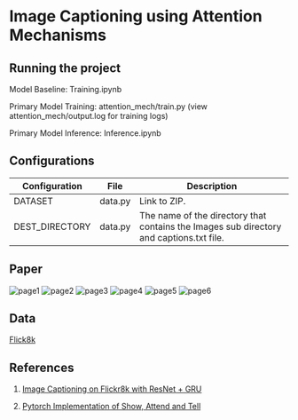 # Image Captioning using Attention Mechanisms

## Running the project

Model Baseline: Training.ipynb

Primary Model Training: attention_mech/train.py (view attention_mech/output.log for training logs)

Primary Model Inference: Inference.ipynb

## Configurations

| Configuration | File | Description
| ---  | --- | --- |
| DATASET | data.py | Link to ZIP.  |
| DEST_DIRECTORY | data.py | The name of the directory that contains the Images sub directory and captions.txt file. |


## Paper

![page1](assets/pg1.png)
![page2](assets/pg2.png)
![page3](assets/pg3.png)
![page4](assets/pg4.png)
![page5](assets/pg5.png)
![page6](assets/pg6.png)



## Data
[Flick8k](https://www.kaggle.com/datasets/adityajn105/flickr8k)

## References
1. [Image Captioning on Flickr8k with ResNet + GRU](https://github.com/HJ899/image-captioning-gru)

2. [Pytorch Implementation of Show, Attend and Tell](https://github.com/AaronCCWong/Show-Attend-and-Tell/tree/master)


